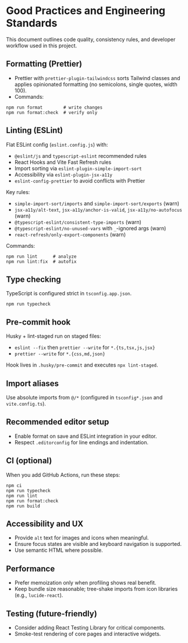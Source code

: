 # Good Practices and Engineering Standards

This document outlines code quality, consistency rules, and developer workflow used in this project.

## Formatting (Prettier)

- Prettier with `prettier-plugin-tailwindcss` sorts Tailwind classes and applies opinionated formatting (no semicolons, single quotes, width 100).
- Commands:

```
npm run format        # write changes
npm run format:check  # verify only
```

## Linting (ESLint)

Flat ESLint config (`eslint.config.js`) with:

- `@eslint/js` and `typescript-eslint` recommended rules
- React Hooks and Vite Fast Refresh rules
- Import sorting via `eslint-plugin-simple-import-sort`
- Accessibility via `eslint-plugin-jsx-a11y`
- `eslint-config-prettier` to avoid conflicts with Prettier

Key rules:

- `simple-import-sort/imports` and `simple-import-sort/exports` (warn)
- `jsx-a11y/alt-text`, `jsx-a11y/anchor-is-valid`, `jsx-a11y/no-autofocus` (warn)
- `@typescript-eslint/consistent-type-imports` (warn)
- `@typescript-eslint/no-unused-vars` with `_`-ignored args (warn)
- `react-refresh/only-export-components` (warn)

Commands:

```
npm run lint      # analyze
npm run lint:fix  # autofix
```

## Type checking

TypeScript is configured strict in `tsconfig.app.json`.

```
npm run typecheck
```

## Pre-commit hook

Husky + lint-staged run on staged files:

- `eslint --fix` then `prettier --write` for `*.{ts,tsx,js,jsx}`
- `prettier --write` for `*.{css,md,json}`

Hook lives in `.husky/pre-commit` and executes `npx lint-staged`.

## Import aliases

Use absolute imports from `@/*` (configured in `tsconfig*.json` and `vite.config.ts`).

## Recommended editor setup

- Enable format on save and ESLint integration in your editor.
- Respect `.editorconfig` for line endings and indentation.

## CI (optional)

When you add GitHub Actions, run these steps:

```
npm ci
npm run typecheck
npm run lint
npm run format:check
npm run build
```

## Accessibility and UX

- Provide `alt` text for images and icons when meaningful.
- Ensure focus states are visible and keyboard navigation is supported.
- Use semantic HTML where possible.

## Performance

- Prefer memoization only when profiling shows real benefit.
- Keep bundle size reasonable; tree-shake imports from icon libraries (e.g., `lucide-react`).

## Testing (future-friendly)

- Consider adding React Testing Library for critical components.
- Smoke-test rendering of core pages and interactive widgets.
